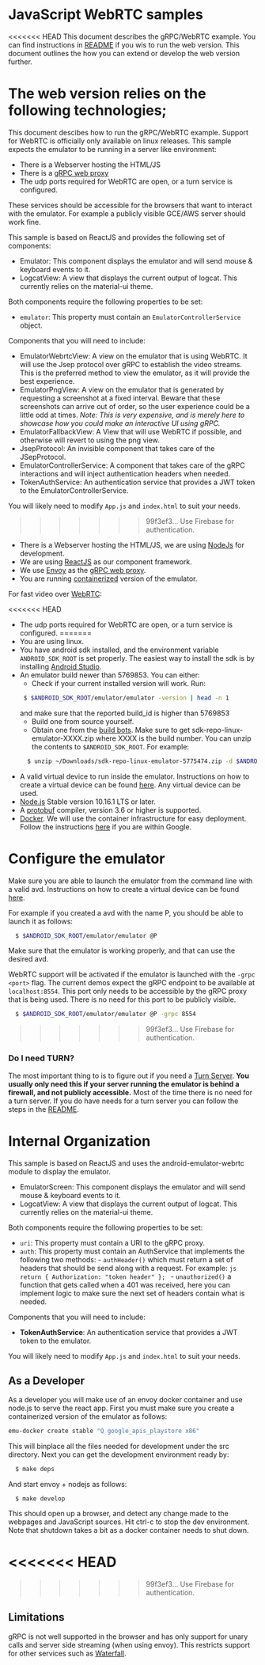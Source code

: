 JavaScript WebRTC samples
=========================

<<<<<<< HEAD
This document describes the gRPC/WebRTC example. You can find instructions in [README](../README.MD) if you wis to run the web version. This document outlines the how you can extend or develop the web version further.

The web version relies on the following technologies;
=======
This document descibes how to run the gRPC/WebRTC example. Support for WebRTC is officially only available on linux releases.
This sample expects the emulator to be running in a server like environment:

- There is a Webserver hosting the HTML/JS
- There is a [gRPC web proxy](https://grpc.io/blog/state-of-grpc-web/)
- The udp ports required for WebRTC are open, or a turn service is configured.

These services should be accessible for the browsers that want to interact with the emulator. For example a publicly visible GCE/AWS server should work fine.

This sample is based on ReactJS and provides the following set of components:

- Emulator: This component displays the emulator and will send mouse & keyboard events to it.
- LogcatView: A view that displays the current output of logcat. This currently relies on the material-ui theme.

Both components require the following properties to be set:

- `emulator`: This property must contain an `EmulatorControllerService` object.

Components that you will need to include:

- EmulatorWebrtcView: A view on the emulator that is using WebRTC. It will use the Jsep protocol over gRPC to establish the video streams. This is the preferred method to view the emulator, as it will provide the best experience.
- EmulatorPngView:  A view on the emulator that is generated by requesting a screenshot at a fixed interval. Beware that these screenshots can arrive out of order, so the user experience could be a little odd at times. *Note: This is very expensive, and is merely here to showcase how you could make an interactive UI using gRPC.*
- EmulatorFallbackView: A View that will use WebRTC if possible, and otherwise will revert to using the png view.
- JsepProtocol: An invisible component that takes care of the JSepProtocol.
- EmulatorControllerService: A component that takes care of the gRPC interactions and will inject authentication headers when needed.
- TokenAuthService: An authentication service that provides a JWT token to the EmulatorControllerService.

You will likely need to modify `App.js` and `index.html` to suit your needs.
>>>>>>> 99f3ef3... Use Firebase for authentication.

- There is a Webserver hosting the HTML/JS, we are using [NodeJs](https://nodejs.org/en/) for development.
- We are using [ReactJS](https://reactjs.org/) as our component framework.
- We use [Envoy](https://www.envoyproxy.io/) as the [gRPC web proxy](https://grpc.io/blog/state-of-grpc-web/).
- You are running [containerized](../README.MD) version of the emulator.

For fast video over [WebRTC](www.webrtc.org):

<<<<<<< HEAD
- The udp ports required for WebRTC are open, or a turn service is configured.
=======
- You are using linux.
- You have android sdk installed, and the environment variable `ANDROID_SDK_ROOT` is set properly. The easiest way to install the sdk is by installing [Android Studio](https://developer.android.com/studio/install).
- An emulator build newer than 5769853. You can either:
  - Check if your current installed version will work. Run:
   ```sh
    $ $ANDROID_SDK_ROOT/emulator/emulator -version | head -n 1
    ```
    and make sure that the reported build_id is higher than 5769853
  - Build one from source yourself.
  - Obtain one from the [build bots](http://go/ab/emu-master-dev). Make sure to get sdk-repo-linux-emulator-XXXX.zip where XXXX is the build number. You can unzip the contents to `$ANDROID_SDK_ROOT`. For example:
  ```sh
    $ unzip ~/Downloads/sdk-repo-linux-emulator-5775474.zip -d $ANDROID_SDK_ROOT
  ```
- A valid virtual device to run inside the emulator. Instructions on how to create a virtual device can be found [here](https://developer.android.com/studio/run/managing-avds). Any virtual device can be used.
- [Node.js](https://nodejs.org/en/) Stable version 10.16.1 LTS or later.
- A [protobuf](https://developers.google.com/protocol-buffers/) compiler, version 3.6 or higher is supported.
- [Docker](https://www.docker.com). We will use the container infrastructure for easy deployment. Follow the instructions [here](http://go/installdocker) if you are within Google.


# Configure the emulator

Make sure you are able to launch the emulator from the command line with a valid avd. Instructions on how to create a virtual device can be found [here](https://developer.android.com/studio/run/managing-avds).

For example if you created a avd with the name P, you should be able to launch it as follows:

```sh
  $ $ANDROID_SDK_ROOT/emulator/emulator @P
```

Make sure that the emulator is working properly, and that can use the desired avd.

WebRTC support will be activated if the emulator is launched with the `-grpc <port>` flag. The current demos expect the gRPC endpoint to be available at `localhost:8554`. This port only needs to be accessible by the gRPC proxy that is being used. There is no need for this port to be publicly visible.

```sh
  $ $ANDROID_SDK_ROOT/emulator/emulator @P -grpc 8554
```
>>>>>>> 99f3ef3... Use Firebase for authentication.

### Do I need TURN?

The most important thing to is to figure out if you need a [Turn Server](https://en.wikipedia.org/wiki/Traversal_Using_Relays_around_NAT).
**You usually only need this if your server running the emulator is behind a firewall, and not publicly accessible.**
Most of the time there is no need for a turn server. If you do have needs for a turn server you can follow the steps in the
[README](turn/README.MD).

# Internal Organization

This sample is based on ReactJS and uses the android-emulator-webrtc module to display the emulator.

- EmulatorScreen: This component displays the emulator and will send mouse & keyboard events to it.
- LogcatView: A view that displays the current output of logcat. This currently relies on the material-ui theme.

Both components require the following properties to be set:

- `uri`: This property must contain a URI to the gRPC proxy.
- `auth`: This property must contain an AuthService that implements the following two methods:
      - `authHeader()` which must return a set of headers that should be send along with a request. For example:
      ```js
          return { Authorization: "token header" };
      ```
      - `unauthorized()` a function that gets called when a 401 was received, here you can implement logic
         to make sure the next set of headers contain what is needed.

Components that you will need to include:
- **TokenAuthService**: An authentication service that provides a JWT token to the emulator.

You will likely need to modify `App.js` and `index.html` to suit your needs.

## As a Developer

As a developer you will make use of an envoy docker container and use node.js to serve the react app.  First you must
make sure you create a containerized version of the emulator as follows:

```sh
emu-docker create stable "Q google_apis_playstore x86"
```

This will binplace all the files needed for development under the src directory.
Next you can get the development environment ready by:


```sh
  $ make deps
```

And start envoy + nodejs as follows:

```
  $ make develop
```

This should open up a browser, and detect any change made to the webpages and JavaScript sources. Hit ctrl-c to stop the dev environment. Note that shutdown takes a bit as a docker container needs to shut down.

<<<<<<< HEAD
=======

>>>>>>> 99f3ef3... Use Firebase for authentication.
## Limitations

gRPC is not well supported in the browser and has only support for unary calls and server side streaming (when using envoy). This restricts support for other services such as [Waterfall](https://github.com/google/devx-tools/tree/master/waterfall).
